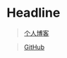 # Headline

> [个人博客](https://blog.csdn.net/m0_37965018)


> [GitHub](https://github.com/Corefo/ "github")